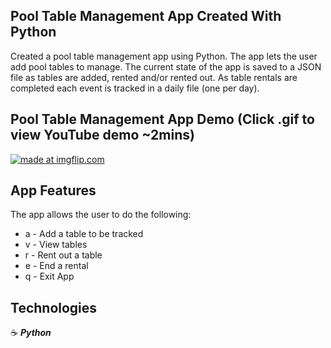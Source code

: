 ## Pool Table Management App Created With Python

Created a pool table management app using Python. The app lets the user add pool tables to manage. The current state of the app is saved to a JSON file as tables are added, rented and/or rented out. As table rentals are completed each event is tracked in a daily file (one per day).

## Pool Table Management App Demo (Click .gif to view YouTube demo ~2mins)

<a href="https://youtu.be/5C7E4Wl3b7Y" target="_blank"><img src="https://i.imgflip.com/2zty85.gif" title="made at imgflip.com"/></a>

## App Features

The app allows the user to do the following:

- a - Add a table to be tracked
- v - View tables
- r - Rent out a table
- e - End a rental
- q - Exit App

## Technologies

:coffee: **_Python_**
